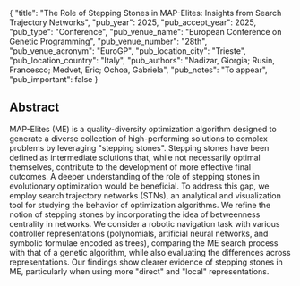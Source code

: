 {
  "title": "The Role of Stepping Stones in MAP-Elites: Insights from Search Trajectory Networks",
  "pub_year": 2025,
  "pub_accept_year": 2025,
  "pub_type": "Conference",
  "pub_venue_name": "European Conference on Genetic Programming",
  "pub_venue_number": "28th",
  "pub_venue_acronym": "EuroGP",
  "pub_location_city": "Trieste",
  "pub_location_country": "Italy",
  "pub_authors": "Nadizar, Giorgia; Rusin, Francesco; Medvet, Eric; Ochoa, Gabriela",
  "pub_notes": "To appear",
  "pub_important": false
}

## Abstract
MAP-Elites (ME) is a quality-diversity optimization algorithm designed to generate a diverse collection of high-performing solutions to complex problems by leveraging "stepping stones". Stepping stones have been defined as intermediate solutions that, while not necessarily optimal themselves, contribute to the development of more effective final outcomes. A deeper understanding of the role of stepping stones in evolutionary optimization would be beneficial. To address this gap, we employ search trajectory networks (STNs), an analytical and visualization tool for studying the behavior of optimization algorithms. We refine the notion of stepping stones by incorporating the idea of betweenness centrality in networks. We consider a robotic navigation task with various controller representations (polynomials, artificial neural networks, and symbolic formulae encoded as trees), comparing the ME search process with that of a genetic algorithm, while also evaluating the differences across representations. Our findings show clearer evidence of stepping stones in ME, particularly when using more "direct" and "local" representations.
